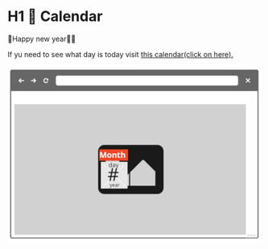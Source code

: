 # H1 📅 Calendar

🍾Happy new year🎉🎉


If yu need to see what day is today visit [this calendar(click on here).](https://beatrizi.github.io/calendar/)

![Calendar wireframe](https://github.com/beatrizi/calendar/blob/main/calendarDay.jpg)